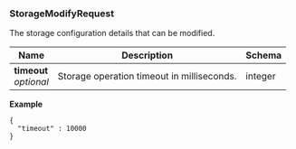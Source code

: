 
<a name="storagemodifyrequest"></a>
### StorageModifyRequest
The storage configuration details that can be modified.


|Name|Description|Schema|
|---|---|---|
|**timeout**  <br>*optional*|Storage operation timeout in milliseconds.|integer|

**Example**
```
{
  "timeout" : 10000
}
```



